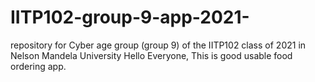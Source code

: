 # IITP102-group-9-app-2021-
repository for Cyber age group (group 9) of the IITP102 class of 2021 in Nelson Mandela University
Hello Everyone, This is good usable food ordering app.

